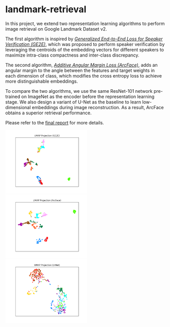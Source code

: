 # landmark-retrieval
In this project, we extend two representation learning algorithms to perform image retrieval on Google Landmark Dataset v2. 

The first algorithm is inspired by [*Generalized End-to-End Loss for Speaker Verification (GE2E)*](https://arxiv.org/pdf/1710.10467.pdf), which was proposed to perform speaker verification by leveraging the centroids of the embedding vectors for different speakers to maximize intra-class compactness and inter-class discrepancy. 

The second algorithm, [*Additive Angular Margin Loss (ArcFace)*](https://arxiv.org/pdf/1801.07698.pdf), adds an angular margin to the angle between the features and target weights in each dimension of class, which modifies the cross entropy loss to achieve more distinguishable embeddings. 

To compare the two algorithms, we use the same ResNet-101 network pre-trained on ImageNet as the encoder before the representation learning stage. We also design a variant of U-Net as the baseline to learn low-dimensional embeddings during image reconstruction. As a result, ArcFace obtains a superior retrieval performance.

Please refer to the [final report](ImageRetrieval.pdf) for more details.

<p float="left">
  <img src="results/projection_ge2e.png" height="200" width="255" />
  <img src="results/projection_arcface.png" height="200" width="255" /> 
  <img src="results/projection_unet.png" height="200" width="255" />
</p>
